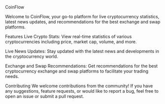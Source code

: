 CoinFlow

Welcome to CoinFlow, your go-to platform for live cryptocurrency statistics, latest news updates, and recommendations for the best exchange and swap platforms.

Features
Live Crypto Stats: View real-time statistics of various cryptocurrencies including price, market cap, volume, and more.

Live News Updates: Stay updated with the latest news and developments in the cryptocurrency world.

Exchange and Swap Recommendations: Get recommendations for the best cryptocurrency exchange and swap platforms to facilitate your trading needs.

Contributing
We welcome contributions from the community! If you have any suggestions, feature requests, or would like to report a bug, feel free to open an issue or submit a pull request.

